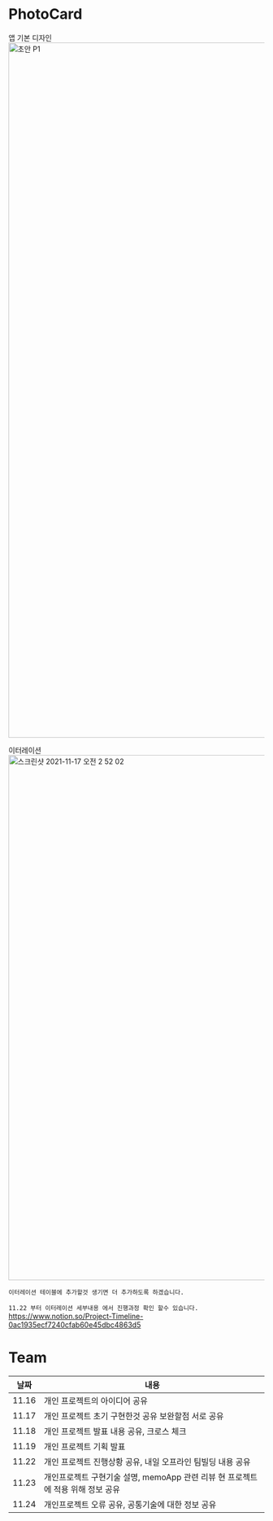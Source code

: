 # PhotoCard
앱 기본 디자인
<img width="1366" alt="초안 P1" src="https://user-images.githubusercontent.com/89408824/142038063-48b63f62-9809-4ace-aab0-4718cc46085d.png">

이터레이션
<img width="1032" alt="스크린샷 2021-11-17 오전 2 52 02" src="https://user-images.githubusercontent.com/89408824/142039033-ed348545-56cb-4c60-85df-7cdbc9f6c741.png">

`이터레이션 테이블에 추가할것 생기면 더 추가하도록 하겠습니다.`

`11.22 부터 이터레이션 세부내용 에서 진행과정 확인 할수 있습니다.`
https://www.notion.so/Project-Timeline-0ac1935ecf7240cfab60e45dbc4863d5
# Team
|날짜|내용|
|---|---|
|11.16| 개인 프로젝트의 아이디어 공유|
|11.17| 개인 프로젝트 초기 구현한것 공유 보완할점 서로 공유 |
|11.18| 개인 프로젝트 발표 내용 공유, 크로스 체크| 
|11.19| 개인 프로젝트 기획 발표|
|11.22| 개인 프로젝트 진행상황 공유, 내일 오프라인 팀빌딩 내용 공유|
|11.23| 개인프로젝트 구현기술 설명, memoApp 관련 리뷰 현 프로젝트에 적용 위해 정보 공유|
|11.24| 개인프로젝트 오류 공유, 공통기술에 대한 정보 공유|
